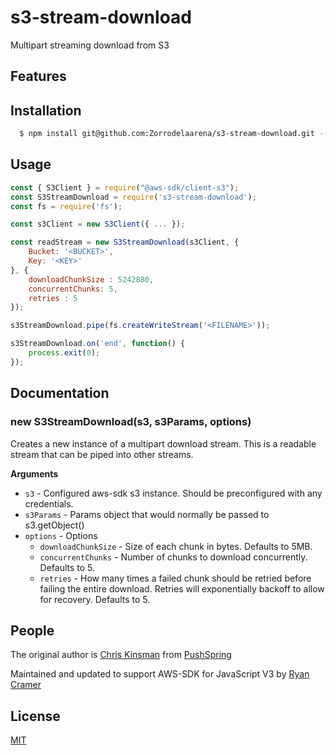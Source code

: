 # s3-stream-download

Multipart streaming download from S3

## Features

## Installation

``` bash
  $ npm install git@github.com:Zorrodelaarena/s3-stream-download.git --save
```

## Usage

```js
const { S3Client } = require("@aws-sdk/client-s3");
const S3StreamDownload = require('s3-stream-download');
const fs = require('fs');

const s3Client = new S3Client({ ... });

const readStream = new S3StreamDownload(s3Client, {
	Bucket: '<BUCKET>',
	Key: '<KEY>'
}, {
	downloadChunkSize : 5242880,
	concurrentChunks: 5,
	retries : 5
});

s3StreamDownload.pipe(fs.createWriteStream('<FILENAME>'));

s3StreamDownload.on('end', function() {
    process.exit(0);
});
```

## Documentation

### new S3StreamDownload(s3, s3Params, options)

Creates a new instance of a multipart download stream.  This is a readable stream that can be
piped into other streams.

__Arguments__

* `s3` - Configured aws-sdk s3 instance.  Should be preconfigured with any credentials.
* `s3Params` - Params object that would normally be passed to s3.getObject()
* `options` - Options
    - `downloadChunkSize` - Size of each chunk in bytes.  Defaults to 5MB.
    - `concurrentChunks` - Number of chunks to download concurrently. Defaults to 5.
    - `retries` - How many times a failed chunk should be retried before failing the entire download. Retries will exponentially backoff to allow for recovery.  Defaults to 5.



## People

The original author is [Chris Kinsman](https://github.com/chriskinsman) from [PushSpring](http://www.pushspring.com)

Maintained and updated to support AWS-SDK for JavaScript V3 by [Ryan Cramer](https://github.com/Zorrodelaarena)

## License

  [MIT](LICENSE)

[npm-image]: https://img.shields.io/npm/v/s3-stream-download.svg?style=flat
[npm-url]: https://npmjs.org/package/s3-stream-download
[downloads-image]: https://img.shields.io/npm/dm/s3-stream-download.svg?style=flat
[downloads-url]: https://npmjs.org/package/s3-stream-download
[shippable-image]: https://api.shippable.com/projects/57bfbd4c016a370e00eb8907/badge?branch=master
[shippable-url]: https://app.shippable.com/projects/57bfbd4c016a370e00eb8907
